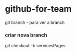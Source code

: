# github-for-team

git branch - para ver a branch

### criar nova branch
git checkout -b servicesPages